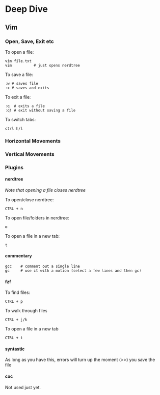 # Deep Dive


## Vim

### Open, Save, Exit etc
To open a file:
```
vim file.txt
vim          # just opens nerdtree
```

To save a file:
```
:w # saves file
:x # saves and exits
```

To exit a file:
```
:q  # exits a file
:q! # exit without saving a file
```

To switch tabs:
```
ctrl h/l
```

### Horizontal Movements

### Vertical Movements

### Plugins

#### nerdtree
*Note that opening a file closes nerdtree*

To open/close nerdtree:
```
CTRL + n
```

To open file/folders in nerdtree:   
```
o
```

To open a file in a new tab:
```
t
```
#### commentary
```
gcc    # comment out a single line
gc     # use it with a motion (select a few lines and then gc)
```

#### fzf
To find files:
```
CTRL + p
```

To walk through files
```
CTRL + j/k
```

To open a file in a new tab
```
CTRL + t
```

#### syntastic
As long as you have this, errors will turn up the moment (>>) you save the file

#### coc 
Not used just yet.


